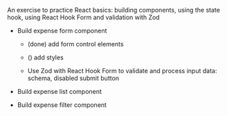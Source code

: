 An exercise to practice React basics: building components, using the state hook, using React Hook Form and validation with Zod

- Build expense form component

  - (done) add form control elements
  - () add styles

  - Use Zod with React Hook Form to validate and process input data: schema, disabled submit button

- Build expense list component
- Build expense filter component
